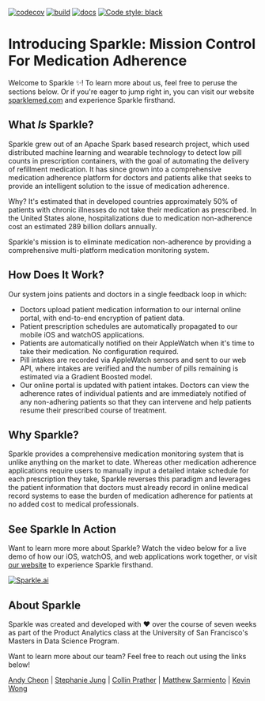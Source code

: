 [![codecov](https://codecov.io/gh/msarmi9/Sparkle/branch/master/graph/badge.svg)](https://codecov.io/gh/msarmi9/Sparkle)
[![build](https://github.com/msarmi9/Sparkle/workflows/build/badge.svg)](https://www.sparklemed.com)
[![docs](https://github.com/msarmi9/Sparkle/workflows/docs/badge.svg)](https://msarmi9.github.io/Sparkle/)
[![Code style: black](https://img.shields.io/badge/code%20style-black-000000.svg)](https://github.com/ambv/black)


# Introducing Sparkle: Mission Control For Medication Adherence

Welcome to Sparkle ✨! To learn more about us, feel free to peruse the sections below. Or if you're eager to jump right in, you can visit our website [sparklemed.com](https://www.sparklemed.com) and experience Sparkle firsthand.

## What _Is_ Sparkle?

Sparkle grew out of an Apache Spark based research project, which used distributed machine learning and wearable technology to detect low pill counts in prescription containers, with the goal of automating the delivery of refillment medication. It has since grown into a comprehensive medication adherence platform for doctors and patients alike that seeks to provide an intelligent solution to the issue of medication adherence.  

Why? It's estimated that in developed countries approximately 50% of patients with chronic illnesses do not take their medication as prescribed. In the United States alone, hospitalizations due to medication non-adherence cost an estimated 289 billion dollars annually.  

Sparkle's mission is to eliminate medication non-adherence by providing a comprehensive multi-platform medication monitoring system.


## How Does It Work?

Our system joins patients and doctors in a single feedback loop in which:

* Doctors upload patient medication information to our internal online portal, with end-to-end encryption of patient data.
* Patient prescription schedules are automatically propagated to our mobile iOS and watchOS applications.
* Patients are automatically notified on their AppleWatch when it's time to take their medication. No configuration required.
* Pill intakes are recorded via AppleWatch sensors and sent to our web API, where intakes are verified and the number of pills remaining is estimated via a Gradient Boosted model.
* Our online portal is updated with patient intakes. Doctors can view the adherence rates of individual patients and are immediately notified of any non-adhering patients so that they can intervene and help patients resume their prescribed course of treatment.


## Why Sparkle?

Sparkle provides a comprehensive medication monitoring system that is unlike anything on the market to date. Whereas other medication adherence applications require users to manually input a detailed intake schedule for each prescription they take, Sparkle reverses this paradigm and leverages the patient information that doctors must already record in online medical record systems to ease the burden of medication adherence for patients at no added cost to medical professionals.


## See Sparkle In Action

Want to learn more more about Sparkle? Watch the video below for a live demo of how our iOS, watchOS, and web applications work together, or visit [our website](https://www.sparklemed.com) to experience Sparkle firsthand.

[![Sparkle.ai](https://yt-embed.herokuapp.com/embed?v=3HuoyBIA94o)](https://www.youtube.com/watch?v=3HuoyBIA94o "")


## About Sparkle

Sparkle was created and developed with :heart: over the course of seven weeks as part of the Product Analytics class at the University of San Francisco's Masters in Data Science Program.

Want to learn more about our team? Feel free to reach out using the links below!  

[Andy Cheon](https://www.linkedin.com/in/acheon/) | [Stephanie Jung](https://www.linkedin.com/in/yeojujung/) | [Collin Prather](https://www.linkedin.com/in/collin-prather/) | [Matthew Sarmiento](https://www.linkedin.com/in/msarmi9/) | [Kevin Wong](https://www.linkedin.com/in/kevinbw/)
